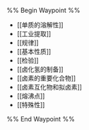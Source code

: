 %% Begin Waypoint %%
- [[单质的溶解性]]
- [[工业提取]]
- [[规律]]
- [[基本性质]]
- [[检验]]
- [[卤化氢的制备]]
- [[卤素的重要化合物]]
- [[卤素互化物和拟卤素]]
- [[熔沸点]]
- [[特殊性]]

%% End Waypoint %%
